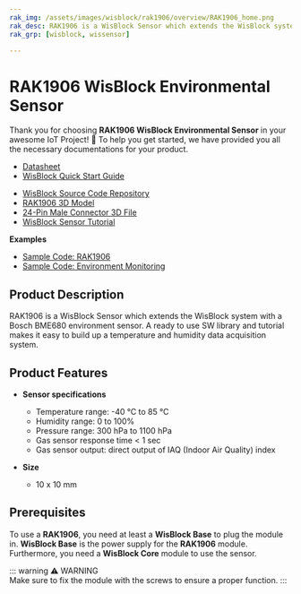 ```yaml
---
rak_img: /assets/images/wisblock/rak1906/overview/RAK1906_home.png
rak_desc: RAK1906 is a WisBlock Sensor which extends the WisBlock system with a Bosch BME680 environment sensor. A ready to use SW library and tutorial makes it easy to build up a temperature and humidity data acquisition system.
rak_grp: [wisblock, wissensor]

---
```



# RAK1906 WisBlock Environmental Sensor

Thank you for choosing **RAK1906 WisBlock Environmental Sensor** in your awesome IoT Project! 🎉 To help you get started, we have provided you all the necessary documentations for your product.

* [Datasheet](../Datasheet/)
* <a href="../../Quickstart/" target="_blank">WisBlock Quick Start Guide</a>
<!---* [WisBlock Quick Start Guide](../../Quickstart/)-->
* [WisBlock Source Code Repository](https://github.com/RAKWireless/WisBlock/)
* [RAK1906 3D Model](https://downloads.rakwireless.com/3D_File/WisBlock/3D_RAK1906.stp)
* [24-Pin Male Connector 3D File](https://downloads.rakwireless.com/3D_File/Accessory/WisConnector/M24S1003K6M.stp)
* [WisBlock Sensor Tutorial](/Knowledge-Hub/Learn/WisBlock-Sensor-Tutorial/)


**Examples**
* [Sample Code: RAK1906](https://github.com/RAKWireless/WisBlock/tree/master/examples/sensors/RAK1906_Environment_BEM680)
* [Sample Code: Environment Monitoring](https://github.com/RAKWireless/WisBlock/tree/master/examples/solutions/Environment_Monitoring)

## Product Description

RAK1906 is a WisBlock Sensor which extends the WisBlock system with a Bosch BME680 environment sensor. A ready to use SW library and tutorial makes it easy to build up a temperature and humidity data acquisition system.

## Product Features

* **Sensor specifications**
    * Temperature range: -40&nbsp;°C to 85&nbsp;°C
    * Humidity range: 0 to 100%
    * Pressure range: 300&nbsp;hPa to 1100&nbsp;hPa
    * Gas sensor response time < 1&nbsp;sec
    * Gas sensor output: direct output of IAQ (Indoor Air Quality) index
  
* **Size**
    * 10 x 10&nbsp;mm

## Prerequisites

To use a **RAK1906**, you need at least a **WisBlock Base** to plug the module in. **WisBlock Base** is the power supply for the **RAK1906** module. Furthermore, you need a **WisBlock Core** module to use the sensor.

::: warning ⚠️ WARNING    
Make sure to fix the module with the screws to ensure a proper function.
:::